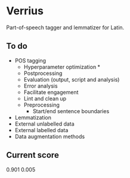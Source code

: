 # Verrius

Part-of-speech tagger and lemmatizer for Latin.

## To do
- POS tagging
    - Hyperparameter optimization *
    - Postprocessing
    - Evaluation (output, script and analysis)
    - Error analysis
    - Facilitate engagement
    - Lint and clean up
    - Preprocessing
        - Start/end sentence boundaries
- Lemmatization
- External unlabelled data
- External labelled data
- Data augmentation methods

## Current score
0.901 0.005